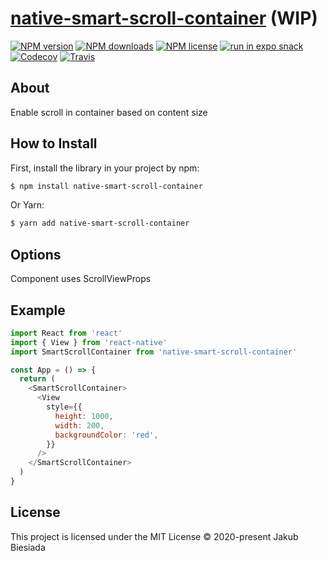 # [native-smart-scroll-container](https://github.com/native-ly/native-smart-scroll-container) (WIP)

[![NPM version](https://img.shields.io/npm/v/native-smart-scroll-container?style=flat-square)](https://www.npmjs.com/package/native-smart-scroll-container)
[![NPM downloads](https://img.shields.io/npm/dm/native-smart-scroll-container?style=flat-square)](https://www.npmjs.com/package/native-smart-scroll-container)
[![NPM license](https://img.shields.io/npm/l/native-smart-scroll-container?style=flat-square)](https://www.npmjs.com/package/native-smart-scroll-container)
[![run in expo snack](https://img.shields.io/badge/Run%20in%20Snack-4630EB?style=flat-square&logo=EXPO&labelColor=FFF&logoColor=000)](https://snack.expo.io/@jbiesiada/native-smart-scroll-container)
[![Codecov](https://img.shields.io/codecov/c/github/native-ly/native-smart-scroll-container?style=flat-square)](https://codecov.io/gh/native-ly/native-smart-scroll-container)
[![Travis](https://img.shields.io/travis/native-ly/native-smart-scroll-container/master?style=flat-square)](https://travis-ci.org/native-ly/native-smart-scroll-container)

## About

Enable scroll in container based on content size

## How to Install

First, install the library in your project by npm:

```sh
$ npm install native-smart-scroll-container
```

Or Yarn:

```sh
$ yarn add native-smart-scroll-container
```

## Options

Component uses ScrollViewProps

## Example

```js
import React from 'react'
import { View } from 'react-native'
import SmartScrollContainer from 'native-smart-scroll-container'

const App = () => {
  return (
    <SmartScrollContainer>
      <View
        style={{
          height: 1000,
          width: 200,
          backgroundColor: 'red',
        }}
      />
    </SmartScrollContainer>
  )
}
```

## License

This project is licensed under the MIT License © 2020-present Jakub Biesiada
